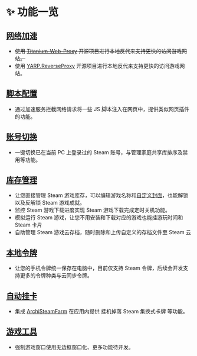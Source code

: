 # ✨ 功能一览

## [网络加速](/zh/document/Functions/Network%20Acceleration/info)

- ~~使用 [Titanium-Web-Proxy](https://github.com/justcoding121/Titanium-Web-Proxy) 开源项目进行本地反代来支持更快的访问游戏网站。~~
- 使用 [YARP.ReverseProxy](https://github.com/microsoft/reverse-proxy) 开源项目进行本地反代来支持更快的访问游戏网站。

## [脚本配置](/zh/document/Functions/Userscript/info)

- 通过加速服务拦截网络请求将一些 JS 脚本注入在网页中，提供类似网页插件的功能。

## [账号切换](/zh/document/Functions/Account%20Switch/info)

- 一键切换已在当前 PC 上登录过的 Steam 账号，与管理家庭共享库排序及禁用等功能。

## [库存管理](/zh/document/Functions/Library/info)

- 让您直接管理 Steam 游戏库存，可以编辑游戏名称和[自定义封面](https://www.steamgriddb.com/)，也能解锁以及反解锁 Steam 游戏成就。
- 监控 Steam 游戏下载进度实现 Steam 游戏下载完成定时关机功能。
- 模拟运行 Steam 游戏，让您不用安装和下载对应的游戏也能挂游玩时间和 Steam 卡片
- 自助管理 Steam 游戏云存档，随时删除和上传自定义的存档文件至 Steam 云

## [本地令牌](/zh/document/Functions/Steam%20Guard/info)

- 让您的手机令牌统一保存在电脑中，目前仅支持 Steam 令牌，后续会开发支持更多的令牌种类与云同步令牌。

## [自动挂卡](/zh/document/Functions/ASF/info)

- 集成 [ArchiSteamFarm](https://github.com/JustArchiNET/ArchiSteamFarm) 在应用内提供 挂机掉落 Steam 集换式卡牌 等功能。

## [游戏工具](/zh/document/Functions/Game%20tools/info)

- 强制游戏窗口使用无边框窗口化、更多功能待开发。
